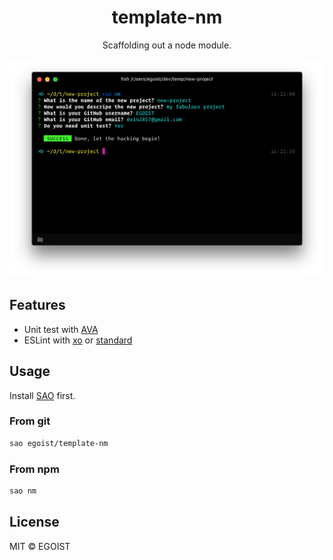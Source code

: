 <h1 align="center">template-nm</h1>

<p align="center">
  Scaffolding out a node module.
</p>

<img src="./media/preview.png" alt="preview">

## Features

- Unit test with [AVA](https://github.com/avajs/ava)
- ESLint with [xo](https://github.com/sindresorhus/xo) or [standard](https://github.com/feross/standard)

## Usage

Install [SAO](https://github.com/egoist/sao) first.

### From git

```bash
sao egoist/template-nm
```

### From npm

```bash
sao nm
```

## License

MIT &copy; EGOIST
